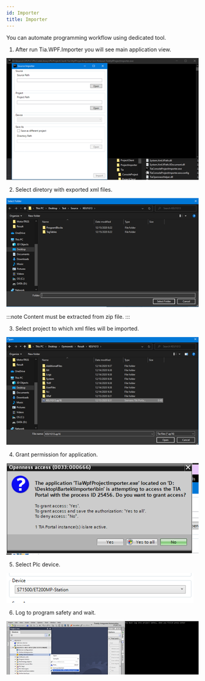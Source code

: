 ```yaml
---
id: Importer
title: Importer
---
```


You can automate programming workflow using dedicated tool.

1. After run Tia.WPF.Importer you will see main application view.

![img](../../assets/manual/client/MainView.jpg)

2. Select diretory with exported xml files.

![img](../../assets/manual/client/SelectSource.jpg)

:::note
Content must be extracted from zip file.
:::

3. Select project to which xml files will be imported.

![img](../../assets/manual/client/SelectProject.jpg)

4. Grant permission for application.

![img](../../assets/manual/client/GrantAccess.jpg)

5. Select Plc device.

![img](../../assets/manual/client/SelectDevice.jpg)

6. Log to program safety and wait.

![img](../../assets/manual/client/LogToSafety.jpg)
